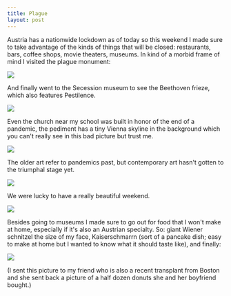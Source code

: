 ```yaml
---
title: Plague
layout: post
---
```

Austria has a nationwide lockdown as of today so this weekend I made sure to take advantage of the kinds of things that will be closed: restaurants, bars, coffee shops, movie theaters, museums. In kind of a morbid frame of mind I visited the plague monument:

![]({{site.baseurl}}/assets/images/plague/column.jpg)

And finally went to the Secession museum to see the Beethoven frieze, which also features Pestilence.

![]({{site.baseurl}}/assets/images/plague/pest.jpg)

Even the church near my school was built in honor of the end of a pandemic, the pediment has a tiny Vienna skyline in the background which you can't really see in this bad picture but trust me.

![]({{site.baseurl}}/assets/images/plague/karl.jpg)

The older art refer to pandemics past, but contemporary art hasn't gotten to the triumphal stage yet.

![]({{site.baseurl}}/assets/images/plague/inej.jpg)

We were lucky to have a really beautiful weekend.

![]({{site.baseurl}}/assets/images/plague/sky.jpg)

Besides going to museums I made sure to go out for food that I won't make at home, especially if it's also an Austrian specialty. So: giant Wiener schnitzel the size of my face, Kaiserschmarrn (sort of a pancake dish; easy to make at home but I wanted to know what it should taste like), and finally: 

![]({{site.baseurl}}/assets/images/plague/dunkies.jpg)

(I sent this picture to my friend who is also a recent transplant from Boston and she sent back a picture of a half dozen donuts she and her boyfriend bought.)
